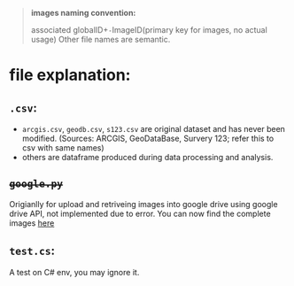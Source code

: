 > **images naming convention:**
> 
> associated globalID+`-`ImageID(primary key for images, no actual usage)
Other file names are semantic.

# file explanation:
## `.csv`:
- `arcgis.csv`, `geodb.csv`, `s123.csv` are original dataset and has never been modified. (Sources: ARCGIS, GeoDataBase, Survery 123; refer this to csv with same names)
- others are dataframe produced during data processing and analysis.

## ~~`google.py`~~
Origianlly for upload and retriveing images into google drive using google drive API, not implemented due to error. You can now find the complete images [here](https://drive.google.com/drive/folders/15413UnRxppB0gas0pJ9VQGSxnj8uQqV7?usp=sharing)

## `test.cs`:
A test on C# env, you may ignore it.